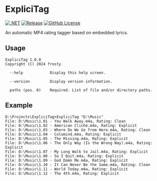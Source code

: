 # ExpliciTag

[![.NET](https://github.com/st0rmw1ndz/explicitag/actions/workflows/dotnet.yml/badge.svg)](https://github.com/st0rmw1ndz/explicitag/actions/workflows/dotnet.yml)
[![Release](https://img.shields.io/github/v/release/st0rmw1ndz/explicitag)](https://github.com/st0rmw1ndz/explicitag/releases/latest)
[![GitHub License](https://img.shields.io/github/license/st0rmw1ndz/explicitag)](https://github.com/st0rmw1ndz/explicitag/blob/main/LICENSE)

An automatic MP4 rating tagger based on embedded lyrics.

## Usage

```
ExpliciTag 1.0.0
Copyright (C) 2024 frosty

  --help            Display this help screen.

  --version         Display version information.

  paths (pos. 0)    Required. List of file and/or directory paths.
```

## Example

```
D:\Projects\ExpliciTag>ExpliciTag "D:\Music"
File: D:\Music\1.01 - You Walk Away.m4a, Rating: Clean
File: D:\Music\1.02 - American Cliché.m4a, Rating: Explicit
File: D:\Music\1.03 - Where Do We Go from Here.m4a, Rating: Clean
File: D:\Music\1.04 - Columind.m4a, Rating: Explicit
File: D:\Music\1.05 - The Missing.m4a, Rating: Explicit
File: D:\Music\1.06 - The Only Way (Is the Wrong Way).m4a, Rating: Explicit
File: D:\Music\1.07 - My Long Walk to Jail.m4a, Rating: Explicit
File: D:\Music\1.08 - So I Quit.m4a, Rating: Explicit
File: D:\Music\1.09 - God Damn Me.m4a, Rating: Explicit
File: D:\Music\1.10 - It Can Never Be the Same.m4a, Rating: Clean
File: D:\Music\1.11 - World Today.m4a, Rating: Explicit
File: D:\Music\1.12 - The 4th.m4a, Rating: Explicit
```